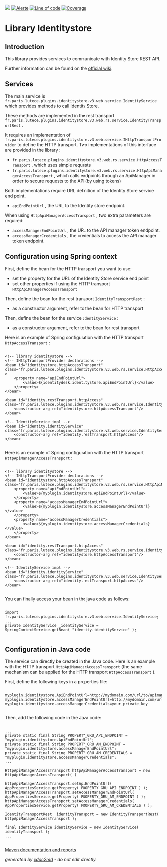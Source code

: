 ![](https://dev.lutece.paris.fr/jenkins/buildStatus/icon?job=gru-library-identitystore-deploy)
[![Alerte](https://dev.lutece.paris.fr/sonar/api/project_badges/measure?project=fr.paris.lutece.plugins%3Alibrary-identitystore&metric=alert_status)](https://dev.lutece.paris.fr/sonar/dashboard?id=fr.paris.lutece.plugins%3Alibrary-identitystore)
[![Line of code](https://dev.lutece.paris.fr/sonar/api/project_badges/measure?project=fr.paris.lutece.plugins%3Alibrary-identitystore&metric=ncloc)](https://dev.lutece.paris.fr/sonar/dashboard?id=fr.paris.lutece.plugins%3Alibrary-identitystore)
[![Coverage](https://dev.lutece.paris.fr/sonar/api/project_badges/measure?project=fr.paris.lutece.plugins%3Alibrary-identitystore&metric=coverage)](https://dev.lutece.paris.fr/sonar/dashboard?id=fr.paris.lutece.plugins%3Alibrary-identitystore)

# Library Identitystore

## Introduction

This library provides services to communicate with Identity Store REST API.

Further information can be found on the [official wiki](https://lutece.paris.fr/support/wiki/gru-library-identitystore-v3.html).

## Services

The main service is `fr.paris.lutece.plugins.identitystore.v3.web.service.IdentityService` which provides methods to call Identity Store.

These methods are implemented in the rest transport `fr.paris.lutece.plugins.identitystore.v3.web.rs.service.IdentityTransportRest` .

It requires an implementation of `fr.paris.lutece.plugins.identitystore.v3.web.service.IHttpTransportProvider` to define the HTTP transport. Two implementations of this interface are provided in the library :
 
*  `fr.paris.lutece.plugins.identitystore.v3.web.rs.service.HttpAccessTransport` , which uses simple requests
*  `fr.paris.lutece.plugins.identitystore.v3.web.rs.service.HttpApiManagerAccessTransport` , which calls endpoints through an ApiManager in order to secure requests to the API (by using tokens)


Both implementations require URL definition of the Identity Store service end point.
 
*  `apiEndPointUrl` , the URL to the Identity store endpoint.


When using `HttpApiManagerAccessTransport` , two extra parameters are required:
 
*  `accessManagerEndPointUrl` , the URL to the API manager token endpoint.
*  `accessManagerCredentials` , the credentials to access the API manager token endpoint.


## Configuration using Spring context

First, define the bean for the HTTP transport you want to use:
 
* set the property for the URL of the Identity Store service end point
* set other properties if using the HTTP transport `HttpApiManagerAccessTransport` 


Then, define the bean for the rest transport `IdentityTransportRest` :
 
* as a constructor argument, refer to the bean for HTTP transport


Then, define the bean for the service `IdentityService` :
 
* as a constructor argument, refer to the bean for rest transport


Here is an example of Spring configuration with the HTTP transport `HttpAccessTransport` :
```

<!-- library identitystore -->
<!-- IHttpTransportProvider declarations -->
<bean id="identitystore.httpAccessTransport" class="fr.paris.lutece.plugins.identitystore.v3.web.rs.service.HttpAccessTransport" >
    <property name="apiEndPointUrl">
        <value>${identitydesk.identitystore.apiEndPointUrl}</value>
    </property>
</bean>

<bean id="identity.restTransport.httpAccess" class="fr.paris.lutece.plugins.identitystore.v3.web.rs.service.IdentityTransportRest">
    <constructor-arg ref="identitystore.httpAccessTransport"/>
</bean>

<!-- IdentityService impl -->
<bean id="identity.identityService" class="fr.paris.lutece.plugins.identitystore.v3.web.service.IdentityService">
    <constructor-arg ref="identity.restTransport.httpAccess"/>
</bean>
                        
```


Here is an example of Spring configuration with the HTTP transport `HttpApiManagerAccessTransport` :
```

<!-- library identitystore -->
<!-- IHttpTransportProvider declarations -->
<bean id="identitystore.httpAccessTransport" class="fr.paris.lutece.plugins.identitystore.v3.web.rs.service.HttpApiManagerAccessTransport">
    <property name="apiEndPointUrl">
        <value>${myplugin.identitystore.ApiEndPointUrl}</value>
    </property>
    <property name="accessManagerEndPointUrl">
        <value>${myplugin.identitystore.accessManagerEndPointUrl}</value>
    </property>
    <property name="accessManagerCredentials">
        <value>${myplugin.identitystore.accessManagerCredentials}</value>
    </property>
</bean>

<bean id="identity.restTransport.httpAccess" class="fr.paris.lutece.plugins.identitystore.v3.web.rs.service.IdentityTransportRest">
    <constructor-arg ref="identitystore.httpAccessTransport"/>
</bean>

<!-- IdentityService impl -->
<bean id="identity.identityService" class="fr.paris.lutece.plugins.identitystore.v3.web.service.IdentityService">
    <constructor-arg ref="identity.restTransport.httpAccess"/>
</bean>
                        
```


You can finally access your bean in the java code as follows:
```

import fr.paris.lutece.plugins.identitystore.v3.web.service.IdentityService;
...
private IdentityService _identityService = SpringContextService.getBean( "identity.identityService" );
                        
```


## Configuration in Java code

The service can directly be created in the Java code. Here is an example with the HTTP transport `HttpApiManagerAccessTransport` (the same mechanism can be applied for the HTTP transport `HttpAccessTransport` ).

First, define the following keys in a properties file:
```

myplugin.identitystore.ApiEndPointUrl=http://mydomain.com/url/to/apimanager/api/identitystore
myplugin.identitystore.accessManagerEndPointUrl=http://mydomain.com/url/to/apimanager/token
myplugin.identitystore.accessManagerCredentials=your_private_key
                        
```


Then, add the following code in the Java code:
```

...
private static final String PROPERTY_GRU_API_ENDPOINT = "myplugin.identitystore.ApiEndPointUrl";
private static final String PROPERTY_GRU_AM_ENDPOINT = "myplugin.identitystore.accessManagerEndPointUrl";
private static final String PROPERTY_GRU_AM_CREDENTIALS = "myplugin.identitystore.accessManagerCredentials";
...

HttpApiManagerAccessTransport httpApiManagerAccessTransport = new HttpApiManagerAccessTransport( )

httpApiManagerAccessTransport.setApiEndPointUrl( AppPropertiesService.getProperty( PROPERTY_GRU_API_ENDPOINT ) );
httpApiManagerAccessTransport.setAccessManagerEndPointUrl( AppPropertiesService.getProperty( PROPERTY_GRU_AM_ENDPOINT ) );
httpApiManagerAccessTransport.setAccessManagerCredentials( AppPropertiesService.getProperty( PROPERTY_GRU_AM_CREDENTIALS ) );

IdentityTransportRest  identityTransport = new IdentityTransportRest( httpApiManagerAccessTransport );

final IdentityService identityService = new IdentityService( identityTransport );
...
                        
```



[Maven documentation and reports](https://dev.lutece.paris.fr/plugins/library-identitystore/)



 *generated by [xdoc2md](https://github.com/lutece-platform/tools-maven-xdoc2md-plugin) - do not edit directly.*
